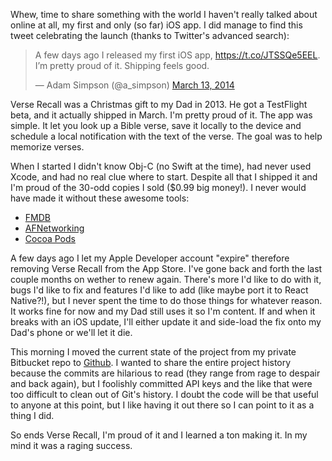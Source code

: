 Whew, time to share something with the world I haven't really talked about online at all, my first and only (so far) iOS app. I did manage to find this tweet celebrating the launch (thanks to Twitter's advanced search):

<blockquote class="twitter-tweet" data-lang="en"><p lang="en" dir="ltr">A few days ago I released my first iOS app, <a href="https://t.co/JTSSQe5EEL">https://t.co/JTSSQe5EEL</a>. I’m pretty proud of it. Shipping feels good.</p>&mdash; Adam Simpson (@a_simpson) <a href="https://twitter.com/a_simpson/status/444072396362772481?ref_src=twsrc%5Etfw">March 13, 2014</a></blockquote>

Verse Recall was a Christmas gift to my Dad in 2013. He got a TestFlight beta, and it actually shipped in March. I'm pretty proud of it. The app was simple. It let you look up a Bible verse, save it locally to the device and schedule a local notification with the text of the verse. The goal was to help memorize verses.

When I started I didn't know Obj-C (no Swift at the time), had never used Xcode, and had no real clue where to start. Despite all that I shipped it and I'm proud of the 30-odd copies I sold ($0.99 big money\!). I never would have made it without these awesome tools:

  - [FMDB](https://github.com/ccgus/fmdb)
  - [AFNetworking](https://github.com/AFNetworking/AFNetworking)
  - [Cocoa Pods](https://cocoapods.org)

A few days ago I let my Apple Developer account "expire" therefore removing Verse Recall from the App Store. I've gone back and forth the last couple months on wether to renew again. There's more I'd like to do with it, bugs I'd like to fix and features I'd like to add (like maybe port it to React Native?\!), but I never spent the time to do those things for whatever reason. It works fine for now and my Dad still uses it so I'm content. If and when it breaks with an iOS update, I'll either update it and side-load the fix onto my Dad's phone or we'll let it die.

This morning I moved the current state of the project from my private Bitbucket repo to [Github](https://github.com/asimpson/verse-recall). I wanted to share the entire project history because the commits are hilarious to read (they range from rage to despair and back again), but I foolishly committed API keys and the like that were too difficult to clean out of Git's history. I doubt the code will be that useful to anyone at this point, but I like having it out there so I can point to it as a thing I did.

So ends Verse Recall, I'm proud of it and I learned a ton making it. In my mind it was a raging success.
